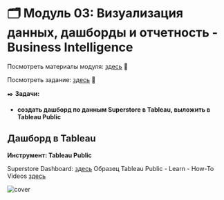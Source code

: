 # 🗂️ Модуль 03: Визуализация данных, дашборды и отчетность - Business Intelligence
Посмотреть материалы модуля: [здесь](https://github.com/Data-Learn/data-engineering/tree/master/DE-101%20Modules/Module03 "здесь") 📑


Посмотреть задание: [здесь](https://github.com/Data-Learn/data-engineering/tree/master/DE-101%20Modules/Module03 "здесь") 👀


✒️ **Задачи:** 
- **создать дашборд по данным Superstore в Tableau, выложить в Tableau Public**



## Дашборд в Tableau 
**Инструмент: Tableau Public**


Superstore Dashboard: [здесь](https://public.tableau.com/app/profile/natalya.malakhova/viz/SuperstoreDashboard_16991675285430/SuperstoreDashboard?publish=yes "здесь")
Образец Tableau Public - Learn - How-To Videos [здесь](https://public.tableau.com/app/learn/how-to-videos "здесь")




![cover]()

